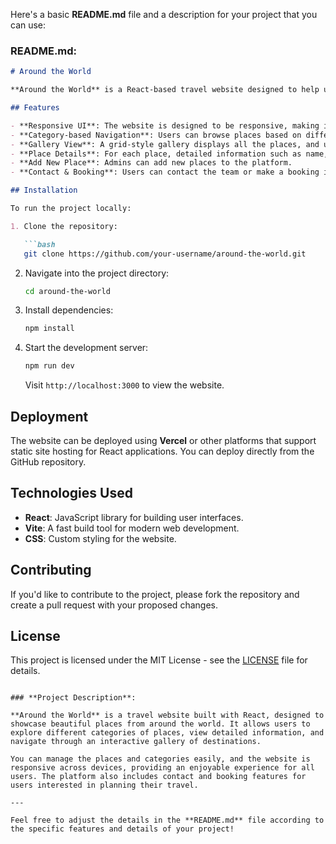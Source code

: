 Here's a basic **README.md** file and a description for your project that you can use:

### **README.md**:

````markdown
# Around the World

**Around the World** is a React-based travel website designed to help users explore and learn about various travel destinations, categories, and places across the globe. The website features a beautiful UI with various categories like landmarks, nature spots, historical places, and more, where users can browse through the details of each place, view images, and get information like descriptions, travel routes, and hotels.

## Features

- **Responsive UI**: The website is designed to be responsive, making it accessible on all devices.
- **Category-based Navigation**: Users can browse places based on different categories.
- **Gallery View**: A grid-style gallery displays all the places, and users can filter by categories.
- **Place Details**: For each place, detailed information such as name, image, description, and other key data is provided.
- **Add New Place**: Admins can add new places to the platform.
- **Contact & Booking**: Users can contact the team or make a booking inquiry for travel assistance.

## Installation

To run the project locally:

1. Clone the repository:

   ```bash
   git clone https://github.com/your-username/around-the-world.git
````

2. Navigate into the project directory:

   ```bash
   cd around-the-world
   ```

3. Install dependencies:

   ```bash
   npm install
   ```

4. Start the development server:

   ```bash
   npm run dev
   ```

   Visit `http://localhost:3000` to view the website.

## Deployment

The website can be deployed using **Vercel** or other platforms that support static site hosting for React applications. You can deploy directly from the GitHub repository.

## Technologies Used

* **React**: JavaScript library for building user interfaces.
* **Vite**: A fast build tool for modern web development.
* **CSS**: Custom styling for the website.

## Contributing

If you'd like to contribute to the project, please fork the repository and create a pull request with your proposed changes.

## License

This project is licensed under the MIT License - see the [LICENSE](LICENSE) file for details.

```

### **Project Description**:

**Around the World** is a travel website built with React, designed to showcase beautiful places from around the world. It allows users to explore different categories of places, view detailed information, and navigate through an interactive gallery of destinations. 

You can manage the places and categories easily, and the website is responsive across devices, providing an enjoyable experience for all users. The platform also includes contact and booking features for users interested in planning their travel.

--- 

Feel free to adjust the details in the **README.md** file according to the specific features and details of your project!
```
